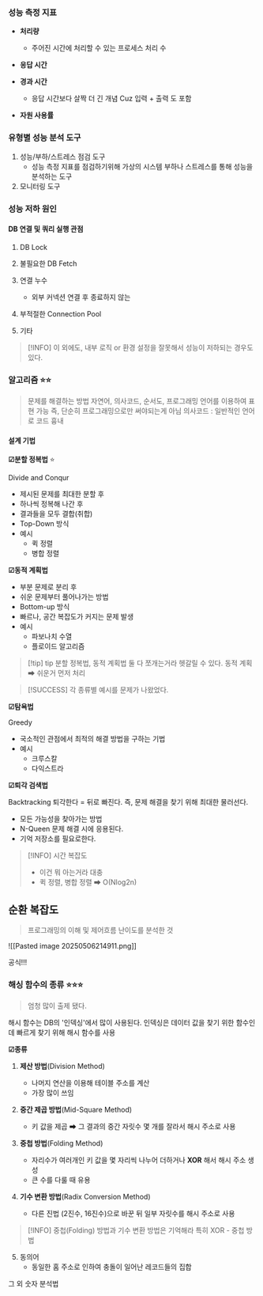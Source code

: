 

### 성능 측정 지표

- **처리량**
	- 주어진 시간에 처리할 수 있는 프로세스 처리 수 
	  
- **응답 시간**
- **경과 시간**
	- 응답 시간보다 살짝 더 긴 개념 Cuz 입력 + 출력 도 포함 
- **자원 사용률** 


### 유형별 성능 분석 도구 

1. 성능/부하/스트레스 점검 도구
	- 성능 측정 지표를 점검하기위해 가상의 시스템 부하나 스트레스를 통해 성능을 분석하는 도구 
2. 모니터링 도구 


### 성능 저하 원인

#### DB 연결 및 쿼리 실행 관점 

1. DB Lock 
2. 불필요한 DB Fetch
3. 연결 누수
	- 외부 커넥션 연결 후 종료하지 않는

4. 부적절한 Connection Pool
5. 기타 


> [!INFO] 이 외에도, 내부 로직 or 환경 설정을 잘못해서 성능이 저하되는 경우도 있다.


### 알고리즘  ⭐⭐

> 문제를 해결하는 방법
> 자연어, 의사코드, 순서도, 프로그래밍 언어를 이용하여 표현 가능
> 즉, 단순히 프로그래밍으로만 써야되는게 아님 
>	의사코드 : 일반적인 언어로 코드 흉내

#### 설계 기법 

**☑분할 정복법** ⭐

Divide and Conqur
- 제시된 문제를 최대한 분할 후
- 하나씩 정복해 나간 후 
- 결과들을 모두 결합(취합)
- Top-Down 방식
- 예시 
	- 퀵 정렬
	- 병합 정렬

**☑동적 계획법**

- 부분 문제로 분리 후 
- 쉬운 문제부터 풀어나가는 방법
- Bottom-up 방식
- 빠르나, 공간 복잡도가 커지는 문제 발생
- 예시
	- 파보나치 수열 
	- 플로이드 알고리즘 

>[!tip] tip
>분할 정복법, 동적 계획법 둘 다 쪼개는거라 헷갈릴 수 있다.
>동적 계획 ➡ 쉬운거 먼저 처리

>[!SUCCESS]  각 종류별 예시를 문제가 나왔었다.


**☑탐욕법** 

Greedy
- 국소적인 관점에서 최적의 해결 방법을 구하는 기법
- 예시
	- 크루스칼
	- 다익스트라

**☑퇴각 검색법** 

Backtracking 
퇴각한다 = 뒤로 빠진다. 즉, 문제 해결을 찾기 위해 최대한 물러선다.
- 모든 가능성을 찾아가는 방법
- N-Queen 문제 해결 시에 응용된다.
- 기억 저장소를 필요로한다.





> [!INFO] 시간 복잡도 
> - 이건 뭐 아는거라 대충 
> - 퀵 정렬, 병합 정렬 ➡ O(Nlog2n)



## 순환 복잡도 

> 프로그래밍의 이해 및 제어흐름 난이도를 분석한 것

![[Pasted image 20250506214911.png]]

공식!!!


### 해싱 함수의 종류 ⭐⭐⭐
> 엄청 많이 출제 됐다.

해시 함수는 DB의 '인덱싱'에서 많이 사용된다.
인덱싱은 데이터 값을 찾기 위한 함수인데 빠르게 찾기 위해 해시 함수를 사용 

**☑종류** 

1. **제산 방법**(Division Method)
	- 나머지 연산을 이용해 테이블 주소를 계산 
	- 가장 많이 쓰임 
	  
2. **중간 제곱 방법**(Mid-Square Method)
	- 키 값을 제곱 ➡ 그 결과의 중간 자릿수 몇 개를 잘라서 해시 주소로 사용 
   
3. **중첩 방법**(Folding Method)
	- 자리수가 여러개인 키 값을 몇 자리씩 나누어 더하거나 **XOR** 해서 해시 주소 생성
	- 큰 수를 다룰 때 유용 
	  
4. **기수 변환 방법**(Radix Conversion Method)
	- 다른 진법 (2진수, 16진수)으로 바꾼 뒤 일부 자릿수를 해시 주소로 사용

> [!INFO] 중첩(Folding) 방법과 기수 변환 방법은 기억해라
> 		특히 XOR - 중첩 방법

 5. 동의어 
	 - 동일한 홈 주소로 인하여 충돌이 일어난 레코드들의 집합 

그 외 숫자 분석법 




